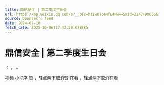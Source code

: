 ```yaml
---
title: 鼎信安全 | 第二季度生日会
url: https://mp.weixin.qq.com/s?__biz=MzIwOTc4MTE4Nw==&mid=2247499656&idx=1&sn=89f6b3cf8b546e681940422139846064
source: Doonsec's feed
date: 2024-07-10
fetch_date: 2025-10-06T17:42:28.678885
---
```


# 鼎信安全 | 第二季度生日会

：
，
。

视频
小程序
赞
，轻点两下取消赞
在看
，轻点两下取消在看